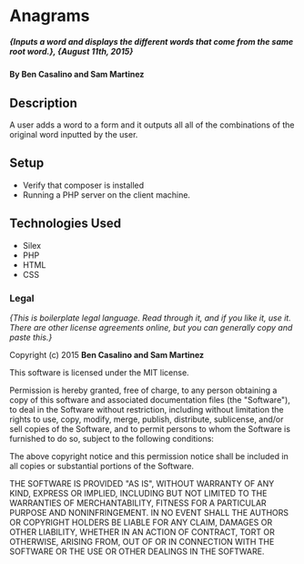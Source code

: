 # Anagrams

##### _{Inputs a word and displays the different words that come from the same root word.}, {August 11th, 2015}_

#### By Ben Casalino and Sam Martinez

## Description

A user adds a word to a form and it outputs all all of the combinations of the original word inputted by the user.

## Setup

- Verify that composer is installed
- Running a PHP server on the client machine.


## Technologies Used

- Silex
- PHP
- HTML
- CSS

### Legal

*{This is boilerplate legal language. Read through it, and if you like it, use it. There are other license agreements online, but you can generally copy and paste this.}*

Copyright (c) 2015 **Ben Casalino and Sam Martinez**

This software is licensed under the MIT license.

Permission is hereby granted, free of charge, to any person obtaining a copy
of this software and associated documentation files (the "Software"), to deal
in the Software without restriction, including without limitation the rights
to use, copy, modify, merge, publish, distribute, sublicense, and/or sell
copies of the Software, and to permit persons to whom the Software is
furnished to do so, subject to the following conditions:

The above copyright notice and this permission notice shall be included in
all copies or substantial portions of the Software.

THE SOFTWARE IS PROVIDED "AS IS", WITHOUT WARRANTY OF ANY KIND, EXPRESS OR
IMPLIED, INCLUDING BUT NOT LIMITED TO THE WARRANTIES OF MERCHANTABILITY,
FITNESS FOR A PARTICULAR PURPOSE AND NONINFRINGEMENT. IN NO EVENT SHALL THE
AUTHORS OR COPYRIGHT HOLDERS BE LIABLE FOR ANY CLAIM, DAMAGES OR OTHER
LIABILITY, WHETHER IN AN ACTION OF CONTRACT, TORT OR OTHERWISE, ARISING FROM,
OUT OF OR IN CONNECTION WITH THE SOFTWARE OR THE USE OR OTHER DEALINGS IN
THE SOFTWARE.
